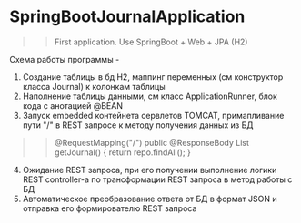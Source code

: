 # SpringBootJournalApplication
>>First application. Use SpringBoot + Web + JPA (H2)  

Схема работы программы - 

1) Создание таблицы в бд H2, маппинг переменных (см конструктор класса Journal) к колонкам таблицы  
2) Наполнение таблицы данными, см класс ApplicationRunner, блок кода с анотацией @BEAN  
3) Запуск embedded контейнета сервлетов TOMCAT, примапливание пути "/" в REST запросе к методу получения данных из БД  

>> @RequestMapping("/")
>>    public @ResponseBody List<Journal> getJournal() {
>>        return repo.findAll();
>>    }  
4) Ожидание REST запроса, при его получении выполнение логики REST controller-a по трансформации REST запроса в метод работы с БД  
5) Автоматическое преобразование ответа от БД в формат JSON и отправка его формирователю REST запроса  
